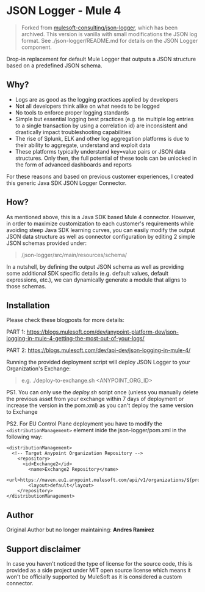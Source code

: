 # JSON Logger - Mule 4
> Forked from [mulesoft-consulting/json-logger](https://github.com/mulesoft-consulting/json-logger), which has been archived.
> This version is vanilla with small modifications the JSON log format.
> See ./json-logger/README.md for details on the JSON Logger component.

Drop-in replacement for default Mule Logger that outputs a JSON structure based on a predefined JSON schema.

## Why?

- Logs are as good as the logging practices applied by developers
- Not all developers think alike on what needs to be logged
- No tools to enforce proper logging standards
- Simple but essential logging best practices (e.g. tie multiple log entries to a single transaction by using a correlation id) are inconsistent and drastically impact troubleshooting capabilities
- The rise of Splunk, ELK and other log aggregation platforms is due to their ability to aggregate, understand and exploit data
- These platforms typically understand key=value pairs or JSON data structures. Only then, the full potential of these tools can be unlocked in the form of advanced dashboards and reports

For these reasons and based on previous customer experiences, I created this generic Java SDK JSON Logger Connector.

## How?

As mentioned above, this is a Java SDK based Mule 4 connector. However, in order to maximize customization to each customer's requirements while avoiding steep Java SDK learning curves, you can easily modify the output JSON data structure as well as connector configuration by editing 2 simple JSON schemas provided under:
>/json-logger/src/main/resources/schema/

In a nutshell, by defining the output JSON schema as well as providing some additional SDK specific details (e.g. default values, default expressions, etc.), we can dynamically generate a module that aligns to those schemas.

## Installation

Please check these blogposts for more details:

PART 1: https://blogs.mulesoft.com/dev/anypoint-platform-dev/json-logging-in-mule-4-getting-the-most-out-of-your-logs/

PART 2: https://blogs.mulesoft.com/dev/api-dev/json-logging-in-mule-4/

Running the provided deployment script will deploy JSON Logger to your Organization's Exchange:
>e.g. ./deploy-to-exchange.sh <ANYPOINT_ORG_ID>

PS1. You can only use the _deploy.sh_ script once (unless you manually delete the previous asset from your exchange within 7 days of deployment or increase the version in the pom.xml) as you can't deploy the same version to Exchange

PS2. For EU Control Plane deployment you have to modify the `<distributionManagement>` element inide the json-logger/pom.xml in the following way:

```
<distributionManagement>
  <!-- Target Anypoint Organization Repository -->
    <repository>
      <id>Exchange2</id>
        <name>Exchange2 Repository</name>
        <url>https://maven.eu1.anypoint.mulesoft.com/api/v1/organizations/${project.groupId}/maven</url>
        <layout>default</layout>
    </repository>
</distributionManagement>
```

## Author

Original Author but no longer maintaining: **Andres Ramirez**

## Support disclaimer

In case you haven't noticed the type of license for the source code, this is provided as a side project under MIT open source license which means it won't be officially supported by MuleSoft as it is considered a custom connector.
